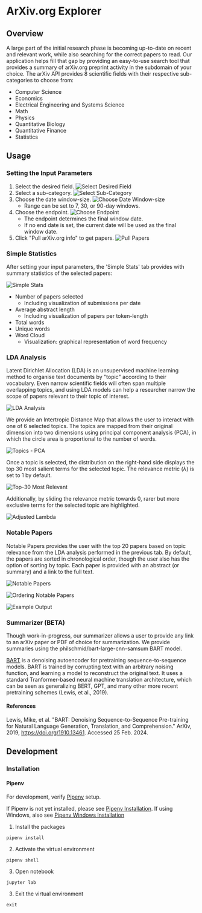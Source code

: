 # ArXiv.org Explorer

## Overview

A large part of the initial research phase is becoming up-to-date on recent and relevant work, while also searching for the correct papers to read. Our application helps fill that gap by providing an easy-to-use search tool that provides a summary of arXiv.org preprint activity in the subdomain of your choice. The arXiv API provides 8 scientific fields with their respective sub-categories to choose from: 
- Computer Science
- Economics
- Electrical Engineering and Systems Science
- Math
- Physics
- Quantitative Biology
- Quantitative Finance
- Statistics

## Usage

### Setting the Input Parameters

1) Select the desired field.
![Select Desired Field](images/select_desired_field.png)
2) Select a sub-category.
![Select Sub-Category](images/select_subcategory.png)
3) Choose the date window-size. 
![Choose Date Window-size](images/choose_windowsize.png)
    - Range can be set to 7, 30, or 90-day windows.
4) Choose the endpoint.
![Choose Endpoint](images/choose_enddate.png)
    - The endpoint determines the final window date.
    - If no end date is set, the current date will be used as the final window date. 
5) Click "Pull arXiv.org info" to get papers.
![Pull Papers](images/pull_arxiv_info.png)

### Simple Statistics

After setting your input parameters, the 'Simple Stats' tab provides with summary statistics of the selected papers: 

![Simple Stats](images/simple_stats_tab.png)

- Number of papers selected 
    - Including visualization of submissions per date
- Average abstract length 
    - Including visualization of papers per token-length
- Total words
- Unique words 
- Word Cloud 
    - Visualization: graphical representation of word frequency

### LDA Analysis

Latent Dirichlet Allocation (LDA) is an unsupervised machine learning method to organise text documents by "topic" according to their vocabulary. Even narrow scientific fields will often span multiple overlapping topics, and using LDA models can help a researcher narrow the scope of papers relevant to their topic of interest.

![LDA Analysis](images/lda_analysis.png)

We provide an Intertropic Distance Map that allows the user to interact with one of 6 selected topics. The topics are mapped from their original dimension into two dimensions using principal component analysis (PCA), in which the circle area is proportional to the number of words. 

![Topics - PCA](images/selected_topic.png)

Once a topic is selected, the distribution on the right-hand side displays the top 30 most salient terms for the selected topic. The relevance metric ($\lambda$) is set to 1 by default. 

![Top-30 Most Relevant](images/most_relevant_terms.png)

Additionally, by sliding the relevance metric towards 0, rarer but more exclusive terms for the selected topic are highlighted. 

![Adjusted Lambda](images/adjusted_lambda.png)

### Notable Papers

Notable Papers provides the user with the top 20 papers based on topic relevance from the LDA analysis performed in the previous tab. By default, the papers are sorted in chronological order, though the user also has the option of sorting by topic. Each paper is provided with an abstract (or summary) and a link to the full text. 

![Notable Papers](images/notable_papers.png)

![Ordering Notable Papers](images/ordering_notable_papers.png)

![Example Output](images/example_notable_paper.png)

### Summarizer (BETA)

Though work-in-progress, our summarizer allows a user to provide any link to an arXiv paper or PDF of choice for summarization. We provide summaries using the philschmid/bart-large-cnn-samsum BART model. 

[BART](https://arxiv.org/abs/1910.13461) is a denoising autoencoder for pretraining sequence-to-sequence models. BART is trained by corrupting text with an arbitrary noising function, and learning a model to reconstruct the original text. It uses a standard Tranformer-based neural machine translation architecture, which can be seen as generalizing BERT, GPT, and many other more recent pretraining schemes (Lewis, et al., 2019). 

#### References

Lewis, Mike, et al. "BART: Denoising Sequence-to-Sequence Pre-training for Natural Language Generation, Translation, and Comprehension." ArXiv, 2019, https://doi.org/1910.13461. Accessed 25 Feb. 2024.

## Development
### Installation
#### Pipenv

For development, verify [Pipenv](https://pipenv.pypa.io/en/latest/) setup.

If Pipenv is not yet installed, please see [Pipenv Installation](https://pipenv.pypa.io/en/latest/installation.html#installing-packages-for-your-project). If using Windows, also see [Pipenv Windows Installation](https://www.pythontutorial.net/python-basics/install-pipenv-windows/)

1) Install the packages

``` pipenv install ```

2) Activate the virtual environment

``` pipenv shell ```

3) Open notebook

``` jupyter lab ```

3) Exit the virtual environment

``` exit ```
